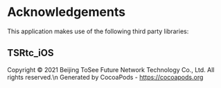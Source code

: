 # Acknowledgements
This application makes use of the following third party libraries:

## TSRtc_iOS

Copyright © 2021 Beijing ToSee Future Network Technology Co., Ltd. All rights reserved.\n
Generated by CocoaPods - https://cocoapods.org
